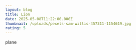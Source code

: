 ```yaml
---
layout: blog
title: Lion
date: 2025-05-08T11:22:00.000Z
thumbnail: /uploads/pexels-sam-willis-457311-1154619.jpg
rating: 5
---
```

plane
